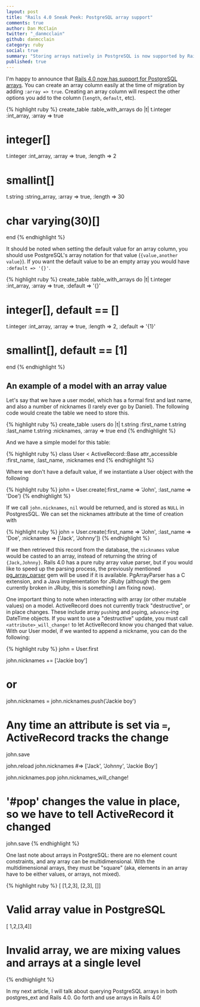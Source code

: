 ```yaml
---
layout: post
title: "Rails 4.0 Sneak Peek: PostgreSQL array support"
comments: true
author: Dan McClain
twitter: "_danmcclain"
github: danmcclain
category: ruby
social: true
summary: "Storing arrays natively in PostgreSQL is now supported by Rails"
published: true
---
```


I'm happy to announce that [Rails 4.0 now has support for PostgreSQL
arrays](https://github.com/rails/rails/pull/7547). You can create an
array column easily at the time of migration by adding `:array => true`.
Creating an array column will respect the other options you add to the
column (`length`, `default`, etc). 

{% highlight ruby %}
create_table :table_with_arrays do |t|
  t.integer :int_array, :array => true
  # integer[]
  t.integer :int_array, :array => true, :length => 2
  # smallint[]
  t.string :string_array, :array => true, :length => 30
  # char varying(30)[]
end 
{% endhighlight %}

It should be noted when setting the default value for an array column,
you should use PostgreSQL's array notation for that value
(`{value,another value}`). If you want the default value to be an empty
array you would have `:default => '{}'`.

{% highlight ruby %}
create_table :table_with_arrays do |t|
  t.integer :int_array, :array => true, :default => '{}'
  # integer[], default == []
  t.integer :int_array, :array => true, :length => 2, :default => '{1}'
  # smallint[], default == [1]
end 
{% endhighlight %}

## An example of a model with an array value

Let's say that we have a user model, which has a formal first and last
name, and also a number of nicknames (I rarely ever go by Daniel). The
following code would create the table we need to store this.

{% highlight ruby %}
create_table :users do |t|
  t.string :first_name
  t.string :last_name
  t.string :nicknames, :array => true
end
{% endhighlight %}

And we have a simple model for this table:

{% highlight ruby %}
class User < ActiveRecord::Base
  attr_accessible :first_name, :last_name, :nicknames
end
{% endhighlight %}

Where we don't have a default value, if we instantiate a User object
with the following

{% highlight ruby %}
john = User.create(:first_name => 'John', :last_name => 'Doe')
{% endhighlight %}

If we call `john.nicknames`, `nil` would be returned, and is stored as
`NULL` in PostgresSQL. We can set the nicknames attribute at the time of
creation with

{% highlight ruby %}
john = User.create(:first_name => 'John', :last_name => 'Doe',
  :nicknames => ['Jack', 'Johnny'])
{% endhighlight %}

If we then retrieved this record from the database, the `nicknames`
value would be casted to an array, instead of returning the string of
`{Jack,Johnny}`.  Rails 4.0 has a pure ruby array value parser, but if
you would like to speed up the parsing process, the previously mentioned
[pg\_array\_parser](https://github.com/dockyard/pg_array_parser)
gem will be used if it is available. PgArrayParser has
a C extension, and a Java implementation for JRuby (although the gem
currently broken in JRuby, this is something I am fixing now).

One important thing to note when interacting with array (or other
mutable values) on a model.  ActiveRecord does not currently track
"destructive", or in place changes. These include array `push`ing and
`pop`ing, `advance`-ing DateTime objects. If you want to use a
"destructive" update, you must call `<attribute>_will_change!` to let
ActiveRecord know you changed that value. With our User model, if we
wanted to append a nickname, you can do the following:

{% highlight ruby %}
john = User.first

john.nicknames += ['Jackie boy']
# or
john.nicknames = john.nicknames.push('Jackie boy')
# Any time an attribute is set via `=`, ActiveRecord tracks the change
john.save

john.reload
john.nicknames
#=> ['Jack', 'Johnny', 'Jackie Boy']

john.nicknames.pop
john.nicknames_will_change!
# '#pop' changes the value in place, so we have to tell ActiveRecord it changed
john.save
{% endhighlight %}

One last note about arrays in PostgreSQL: there are no element count
constraints, and any array can be multidimensional. With the
multidimensional arrays, they must be "square" (aka, elements in an
array have to be either values, or arrays, not mixed).

{% highlight ruby %}
[ [1,2,3], [2,3], []]
# Valid array value in PostgreSQL
[ 1,2,[3,4]]
# Invalid array, we are mixing values and arrays at a single level
{% endhighlight %}

In my next article, I will talk about querying PostgreSQL arrays in both
postgres\_ext and Rails 4.0. Go forth and use arrays in Rails 4.0!
